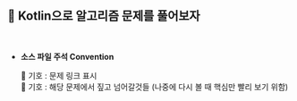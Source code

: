 ## 🦋 Kotlin으로 알고리즘 문제를 풀어보자

<br>

* __소스 파일 주석 Convention__

  📎 기호 : 문제 링크 표시 <br>
  📌 기호 : 해당 문제에서 짚고 넘어갈것들 (나중에 다시 볼 때 핵심만 빨리 보기 위함)
